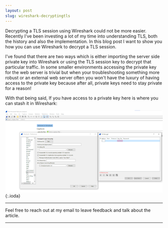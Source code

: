```yaml
---
layout: post
slug: wireshark-decryptingtls
---
```


Decrypting a TLS session using Wireshark could not be more easier. Recently I've been investing a lot of my time into understanding TLS, both the history and also the implementation. In this blog post I want to show you how you can use Wireshark to decrypt a TLS session.

I've found that there are two ways which is either importing the server side private key into Wireshark or using the TLS session key to decrypt that particular traffic. In some smaller environments accessing the private key for the web server is trivial but when your troubleshooting something more robust or an external web server often you won't have the luxury of having access to the private key because after all, private keys need to stay private for a reason!

With that being said, If you have access to a private key here is where you can stash it in Wireshark:

![theme logo](https://raw.githubusercontent.com/jonathanlynn/jonathanlynn.github.io/master/images/wireshark-menu-1.png){:.ioda}

---

Feel free to reach out at my email to leave feedback and talk about the article.

---